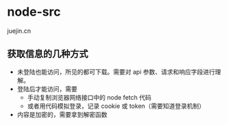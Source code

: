 # node-src

juejin.cn

## 获取信息的几种方式

- 未登陆也能访问，所见的都可下载。需要对 api 参数、请求和响应字段进行理解。
- 登陆后才能访问，需要
  - 手动复制浏览器网络接口中的 node fetch 代码
  - 或者用代码模拟登录，记录 cookie 或 token（需要知道登录机制）
- 内容是加密的，需要拿到解密函数
